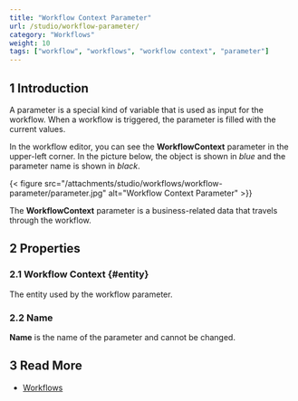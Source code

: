 ```yaml
---
title: "Workflow Context Parameter"
url: /studio/workflow-parameter/
category: "Workflows"
weight: 10
tags: ["workflow", "workflows", "workflow context", "parameter"]
---
```


## 1 Introduction

A parameter is a special kind of variable that is used as input for the workflow. When a workflow is triggered, the parameter is filled with the current values.

In the workflow editor, you can see the **WorkflowContext** parameter in the upper-left corner. In the picture below, the object is shown in *blue* and the parameter name is shown in *black*.

{< figure src="/attachments/studio/workflows/workflow-parameter/parameter.jpg" alt="Workflow Context Parameter" >}}

The **WorkflowContext** parameter is a business-related data that travels through the workflow. 

## 2 Properties

### 2.1 Workflow Context {#entity}

The entity used by the workflow parameter. 

### 2.2 Name

**Name** is the name of the parameter and cannot be changed. 

## 3 Read More

* [Workflows](/studio/workflows/)
